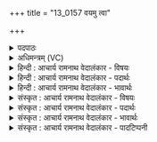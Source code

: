 +++
title = "13_0157 वयमु त्वा"

+++
<details><summary>पदपाठः</summary>

व꣣य꣢म्। उ꣣। त्वा। तदि꣡द꣢र्थाः। त꣣दि꣢त्। अ꣣र्थाः। इ꣡न्द्र꣢꣯। त्वा꣣य꣡न्तः꣢। स꣡खा꣢꣯यः। स। खा꣣यः। क꣡ण्वाः꣢꣯। उ꣣क्थे꣡भिः꣢। ज꣣रन्ते। १५७।
</details>

<details><summary>अधिमन्त्रम् (VC)</summary>

- इन्द्रः
- मेधातिथिः काण्वः प्रियमेधश्चाङ्गिरसः
- गायत्री
- षड्जः
- ऐन्द्रं काण्डम्
</details>

<details><summary>हिन्दी : आचार्य रामनाथ वेदालंकार - विषयः</summary>

अगले मन्त्र में यह वर्णन है कि हम परमात्मा की अर्चना करते हैं।
</details>

<details><summary>हिन्दी : आचार्य रामनाथ वेदालंकार - पदार्थः</summary>

पदार्थान्वयभाषाः -  हे (इन्द्र) परमात्मन् ! (त्वायन्तः) आपके पाने की कामना करते हुए (सखायः) आपके सखा (वयम् उ) हम उपासक लोग (तदिदर्थाः) आपके दर्शन को ही प्रयोजन मानते हुए (त्वा) आपकी स्तुति करते हैं। न केवल हम, प्रत्युत (कण्वाः) सभी मेधावी जन (उक्थेभिः) स्तोत्रों से आपकी (जरन्ते) स्तुति करते हैं ॥३॥
</details>

<details><summary>हिन्दी : आचार्य रामनाथ वेदालंकार - भावार्थः</summary>

भावार्थभाषाः -  हे परमानन्दप्रदायक परमेश्वर ! आपके दर्शनों की लालसावाले हम सभी बड़ी उत्सुकता से आपकी चाहना करते हैं और बार-बार भक्ति से गद्गद होकर आपकी स्तुति करते हैं ॥३॥
</details>

<details><summary>संस्कृत : आचार्य रामनाथ वेदालंकार - विषयः</summary>

अथ वयं परमात्मानमर्चयाम इत्याह।
</details>

<details><summary>संस्कृत : आचार्य रामनाथ वेदालंकार - पदार्थः</summary>

पदार्थान्वयभाषाः -  हे (इन्द्र) परमात्मन् ! (त्वायन्तः) त्वां कामयमानाः। युष्मच्छब्दात् आत्मन इच्छार्थे क्यचि शतरि रूपम्। (सखायः) तव सुहृदः (वयम् उ) वयम् उपासकाः खलु। उ इति वाक्यालङ्कारे पदपूरणे वा। (तदिदर्थाः२) तत् इत् तदेव त्वद्दर्शनमेव अर्थः प्रयोजनं येषां तथाविधाः सन्तः (त्वा) त्वाम् स्तुमः इति शेषः। न केवलं वयम्, प्रत्युत (कण्वाः) सर्वेऽपि मेधाविनः। कण्व इति मेधाविनाम। निघं० ३।१५। (उक्थेभिः) उक्थैः स्तोत्रैः त्वाम् (जरन्ते) स्तुवन्ति। जरते अर्चतिकर्मा। निघं० ३।१४ ॥३॥
</details>

<details><summary>संस्कृत : आचार्य रामनाथ वेदालंकार - भावार्थः</summary>

भावार्थभाषाः -  हे परमानन्दप्रदायक परमेश्वर ! त्वद्दर्शनलालसाः सर्वे वयमौत्सुक्येन त्वां कामयामहे, पुनः पुनश्च सभक्तिगद्गदं त्वां स्तुवामहे ॥३॥
</details>

<details><summary>संस्कृत : आचार्य रामनाथ वेदालंकार - पादटिप्पनी</summary>

टिप्पणी:   १. ऋ० ८।२।१६, साम० ७१९, अथ० २०।१८।१। २. तदिदर्थाः। इदिति पादपूरणः। यस्तवार्थो यागादिः स अर्थो येषां ते तदर्थाः, यागपरा इत्यर्थः—इति वि०। स एवार्थः प्रयोजनं येषां ते तदिदर्थाः स्तुत्येकपरार्थाः—इति भ०। यत् त्वद्विषयं स्तोत्रं तदित् तदेवार्थः प्रयोजनं येषां तादृशाः सन्तः—इति सा०।
</details>